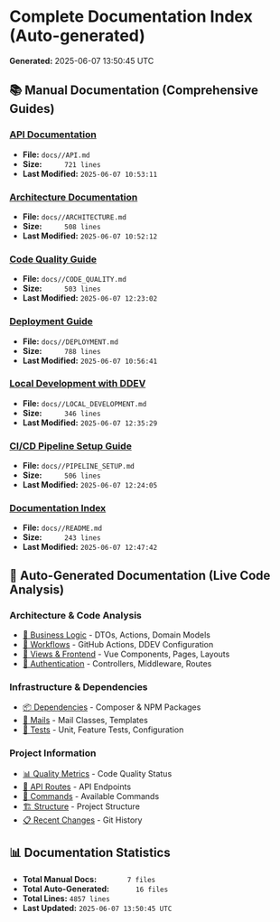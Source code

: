 # Complete Documentation Index (Auto-generated)

**Generated:** 2025-06-07 13:50:45 UTC

## 📚 Manual Documentation (Comprehensive Guides)

### [API Documentation](API.md)
- **File:** `docs//API.md`
- **Size:** `     721 lines`
- **Last Modified:** `2025-06-07 10:53:11`

### [Architecture Documentation](ARCHITECTURE.md)
- **File:** `docs//ARCHITECTURE.md`
- **Size:** `     508 lines`
- **Last Modified:** `2025-06-07 10:52:12`

### [Code Quality Guide](CODE_QUALITY.md)
- **File:** `docs//CODE_QUALITY.md`
- **Size:** `     503 lines`
- **Last Modified:** `2025-06-07 12:23:02`

### [Deployment Guide](DEPLOYMENT.md)
- **File:** `docs//DEPLOYMENT.md`
- **Size:** `     788 lines`
- **Last Modified:** `2025-06-07 10:56:41`

### [Local Development with DDEV](LOCAL_DEVELOPMENT.md)
- **File:** `docs//LOCAL_DEVELOPMENT.md`
- **Size:** `     346 lines`
- **Last Modified:** `2025-06-07 12:35:29`

### [CI/CD Pipeline Setup Guide](PIPELINE_SETUP.md)
- **File:** `docs//PIPELINE_SETUP.md`
- **Size:** `     506 lines`
- **Last Modified:** `2025-06-07 12:24:05`

### [Documentation Index](README.md)
- **File:** `docs//README.md`
- **Size:** `     243 lines`
- **Last Modified:** `2025-06-07 12:47:42`


## 🤖 Auto-Generated Documentation (Live Code Analysis)

### Architecture & Code Analysis
- [🧠 Business Logic](business-logic.md) - DTOs, Actions, Domain Models
- [🔄 Workflows](workflows.md) - GitHub Actions, DDEV Configuration
- [🎨 Views & Frontend](views.md) - Vue Components, Pages, Layouts
- [🔐 Authentication](auth.md) - Controllers, Middleware, Routes

### Infrastructure & Dependencies
- [📦 Dependencies](dependencies.md) - Composer & NPM Packages
- [📧 Mails](mails.md) - Mail Classes, Templates
- [🧪 Tests](tests.md) - Unit, Feature Tests, Configuration

### Project Information
- [📊 Quality Metrics](quality-metrics.md) - Code Quality Status
- [🎯 API Routes](api-routes.md) - API Endpoints
- [📖 Commands](commands.md) - Available Commands
- [🏗️ Structure](structure.md) - Project Structure
- [📋 Recent Changes](recent-changes.md) - Git History

## 📊 Documentation Statistics
- **Total Manual Docs:** `       7 files`
- **Total Auto-Generated:** `      16 files`
- **Total Lines:** `4857 lines`
- **Last Updated:** `2025-06-07 13:50:45 UTC`

